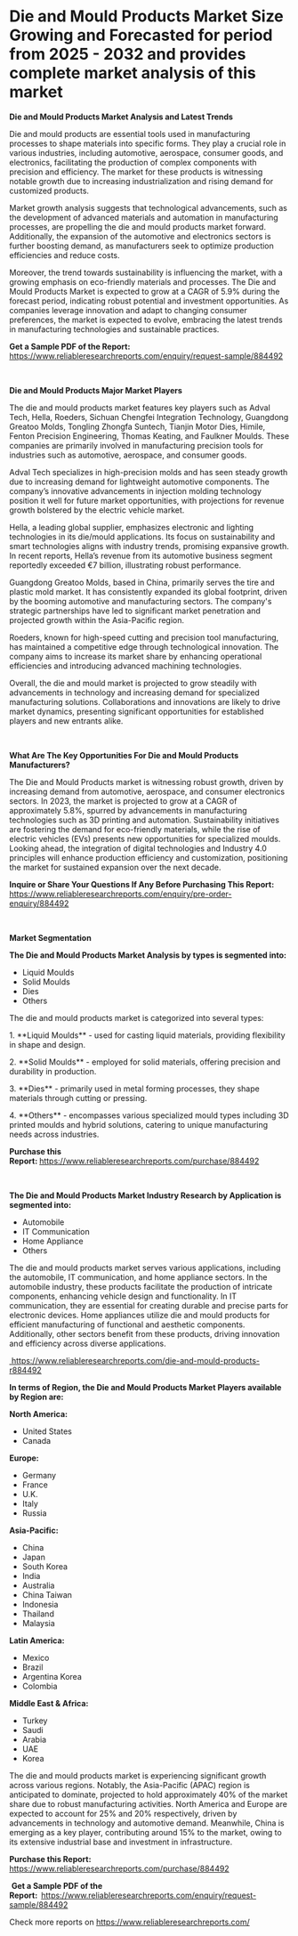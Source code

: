 <p><h1>Die and Mould Products Market Size Growing and Forecasted for period from 2025 - 2032 and provides complete market analysis of this market</h1></p><p><strong>Die and Mould Products Market Analysis and Latest Trends</strong></p>
<p><p>Die and mould products are essential tools used in manufacturing processes to shape materials into specific forms. They play a crucial role in various industries, including automotive, aerospace, consumer goods, and electronics, facilitating the production of complex components with precision and efficiency. The market for these products is witnessing notable growth due to increasing industrialization and rising demand for customized products.</p><p>Market growth analysis suggests that technological advancements, such as the development of advanced materials and automation in manufacturing processes, are propelling the die and mould products market forward. Additionally, the expansion of the automotive and electronics sectors is further boosting demand, as manufacturers seek to optimize production efficiencies and reduce costs.</p><p>Moreover, the trend towards sustainability is influencing the market, with a growing emphasis on eco-friendly materials and processes. The Die and Mould Products Market is expected to grow at a CAGR of 5.9% during the forecast period, indicating robust potential and investment opportunities. As companies leverage innovation and adapt to changing consumer preferences, the market is expected to evolve, embracing the latest trends in manufacturing technologies and sustainable practices.</p></p>
<p><strong>Get a Sample PDF of the Report:&nbsp;</strong> <a href="https://www.reliableresearchreports.com/enquiry/request-sample/884492?utm_campaign=2207&utm_medium=2&utm_source=Github&utm_content=ia&utm_term=25022025&utm_id=die-and-mould-products">https://www.reliableresearchreports.com/enquiry/request-sample/884492</a></p>
<p>&nbsp;</p>
<p><strong>Die and Mould Products Major Market Players</strong></p>
<p><p>The die and mould products market features key players such as Adval Tech, Hella, Roeders, Sichuan Chengfei Integration Technology, Guangdong Greatoo Molds, Tongling Zhongfa Suntech, Tianjin Motor Dies, Himile, Fenton Precision Engineering, Thomas Keating, and Faulkner Moulds. These companies are primarily involved in manufacturing precision tools for industries such as automotive, aerospace, and consumer goods.</p><p>Adval Tech specializes in high-precision molds and has seen steady growth due to increasing demand for lightweight automotive components. The company’s innovative advancements in injection molding technology position it well for future market opportunities, with projections for revenue growth bolstered by the electric vehicle market.</p><p>Hella, a leading global supplier, emphasizes electronic and lighting technologies in its die/mould applications. Its focus on sustainability and smart technologies aligns with industry trends, promising expansive growth. In recent reports, Hella’s revenue from its automotive business segment reportedly exceeded €7 billion, illustrating robust performance.</p><p>Guangdong Greatoo Molds, based in China, primarily serves the tire and plastic mold market. It has consistently expanded its global footprint, driven by the booming automotive and manufacturing sectors. The company's strategic partnerships have led to significant market penetration and projected growth within the Asia-Pacific region.</p><p>Roeders, known for high-speed cutting and precision tool manufacturing, has maintained a competitive edge through technological innovation. The company aims to increase its market share by enhancing operational efficiencies and introducing advanced machining technologies.</p><p>Overall, the die and mould market is projected to grow steadily with advancements in technology and increasing demand for specialized manufacturing solutions. Collaborations and innovations are likely to drive market dynamics, presenting significant opportunities for established players and new entrants alike.</p></p>
<p>&nbsp;</p>
<p><strong>What Are The Key Opportunities For Die and Mould Products Manufacturers?</strong></p>
<p><p>The Die and Mould Products market is witnessing robust growth, driven by increasing demand from automotive, aerospace, and consumer electronics sectors. In 2023, the market is projected to grow at a CAGR of approximately 5.8%, spurred by advancements in manufacturing technologies such as 3D printing and automation. Sustainability initiatives are fostering the demand for eco-friendly materials, while the rise of electric vehicles (EVs) presents new opportunities for specialized moulds. Looking ahead, the integration of digital technologies and Industry 4.0 principles will enhance production efficiency and customization, positioning the market for sustained expansion over the next decade.</p></p>
<p><strong>Inquire or Share Your Questions If Any Before Purchasing This Report:</strong> <a href="https://www.reliableresearchreports.com/enquiry/pre-order-enquiry/884492?utm_campaign=2207&utm_medium=2&utm_source=Github&utm_content=ia&utm_term=25022025&utm_id=die-and-mould-products">https://www.reliableresearchreports.com/enquiry/pre-order-enquiry/884492</a></p>
<p>&nbsp;</p>
<p><strong>Market Segmentation</strong></p>
<p><strong>The Die and Mould Products Market Analysis by types is segmented into:</strong></p>
<p><ul><li>Liquid Moulds</li><li>Solid Moulds</li><li>Dies</li><li>Others</li></ul></p>
<p><p>The die and mould products market is categorized into several types: </p><p>1. **Liquid Moulds** - used for casting liquid materials, providing flexibility in shape and design.</p><p>2. **Solid Moulds** - employed for solid materials, offering precision and durability in production.</p><p>3. **Dies** - primarily used in metal forming processes, they shape materials through cutting or pressing.</p><p>4. **Others** - encompasses various specialized mould types including 3D printed moulds and hybrid solutions, catering to unique manufacturing needs across industries.</p></p>
<p><strong>Purchase this Report:&nbsp;</strong><a href="https://www.reliableresearchreports.com/purchase/884492?utm_campaign=2207&utm_medium=2&utm_source=Github&utm_content=ia&utm_term=25022025&utm_id=die-and-mould-products">https://www.reliableresearchreports.com/purchase/884492</a></p>
<p>&nbsp;</p>
<p><strong>The Die and Mould Products Market Industry Research by Application is segmented into:</strong></p>
<p><ul><li>Automobile</li><li>IT Communication</li><li>Home Appliance</li><li>Others</li></ul></p>
<p><p>The die and mould products market serves various applications, including the automobile, IT communication, and home appliance sectors. In the automobile industry, these products facilitate the production of intricate components, enhancing vehicle design and functionality. In IT communication, they are essential for creating durable and precise parts for electronic devices. Home appliances utilize die and mould products for efficient manufacturing of functional and aesthetic components. Additionally, other sectors benefit from these products, driving innovation and efficiency across diverse applications.</p></p>
<p><a href="https://www.reliableresearchreports.com/die-and-mould-products-r884492?utm_campaign=2207&utm_medium=2&utm_source=Github&utm_content=ia&utm_term=25022025&utm_id=die-and-mould-products">&nbsp;https://www.reliableresearchreports.com/die-and-mould-products-r884492</a></p>
<p><strong>In terms of Region, the Die and Mould Products Market Players available by Region are:</strong></p>
<p>
    <p> <strong> North America: </strong>
        <ul>
            <li>United States</li>
            <li>Canada</li>
        </ul>
        </p> 
    <p> <strong> Europe: </strong>
        <ul>
            <li>Germany</li>
            <li>France</li>
            <li>U.K.</li>
            <li>Italy</li>
            <li>Russia</li>
        </ul>
        </p> 
    <p> <strong> Asia-Pacific: </strong>
        <ul>
            <li>China</li>
            <li>Japan</li>
            <li>South Korea</li>
            <li>India</li>
            <li>Australia</li>
            <li>China Taiwan</li>
            <li>Indonesia</li>
            <li>Thailand</li>
            <li>Malaysia</li>
        </ul>
        </p> 
    <p> <strong> Latin America: </strong>
        <ul>
            <li>Mexico</li>
            <li>Brazil</li>
            <li>Argentina Korea</li>
            <li>Colombia</li>
        </ul>
        </p> 
    <p> <strong> Middle East & Africa: </strong>
        <ul>
            <li>Turkey</li>
            <li>Saudi</li>
            <li>Arabia</li>
            <li>UAE</li>
            <li>Korea</li>
        </ul>
    </p>
    </p>
<p><p>The die and mould products market is experiencing significant growth across various regions. Notably, the Asia-Pacific (APAC) region is anticipated to dominate, projected to hold approximately 40% of the market share due to robust manufacturing activities. North America and Europe are expected to account for 25% and 20% respectively, driven by advancements in technology and automotive demand. Meanwhile, China is emerging as a key player, contributing around 15% to the market, owing to its extensive industrial base and investment in infrastructure.</p></p>
<p><strong>Purchase this Report: </strong><a href="https://www.reliableresearchreports.com/purchase/884492?utm_campaign=2207&utm_medium=2&utm_source=Github&utm_content=ia&utm_term=25022025&utm_id=die-and-mould-products">https://www.reliableresearchreports.com/purchase/884492</a></p>
<p>&nbsp;<strong>Get a Sample PDF of the Report:&nbsp;&nbsp;</strong><a href="https://www.reliableresearchreports.com/enquiry/request-sample/884492?utm_campaign=2207&utm_medium=2&utm_source=Github&utm_content=ia&utm_term=25022025&utm_id=die-and-mould-products">https://www.reliableresearchreports.com/enquiry/request-sample/884492</a></p>
<p><strong></strong></p>
<p>Check more reports on <a href="https://www.reliableresearchreports.com/?utm_campaign=2207&utm_medium=2&utm_source=Github&utm_content=ia&utm_term=25022025&utm_id=die-and-mould-products">https://www.reliableresearchreports.com/</a></p>